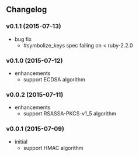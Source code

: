 ## Changelog

### v0.1.1 (2015-07-13)

* bug fix
  * #symbolize_keys spec failing on < ruby-2.2.0

### v0.1.0 (2015-07-12)

* enhancements
  * support ECDSA algorithm

### v0.0.2 (2015-07-11)

* enhancements
  * support RSASSA-PKCS-v1_5 algorithm

### v0.0.1 (2015-07-09)

* initial
  * support HMAC algorithm
